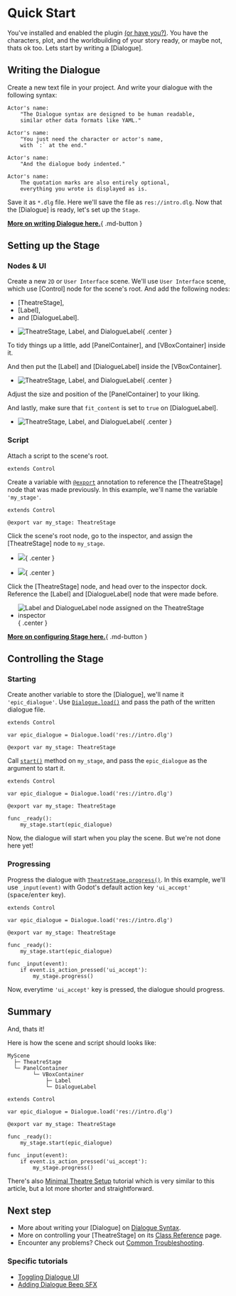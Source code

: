 # Quick Start

You've installed and enabled the plugin [(or have you?)](installation.md "Installing the plugin."). You have the characters, plot, and the worldbuilding of your story ready, or maybe not, thats ok too.
Lets start by writing a [Dialogue].

## Writing the Dialogue

Create a new text file in your project. And write your dialogue with the following syntax:

```
Actor's name:
    "The Dialogue syntax are designed to be human readable,
    similar other data formats like YAML."

Actor's name:
    "You just need the character or actor's name,
    with `:` at the end."

Actor's name:
    "And the dialogue body indented."

Actor's name:
    The quotation marks are also entirely optional,
    everything you wrote is displayed as is.

```

Save it as `*.dlg` file. Here we'll save the file as `res://intro.dlg`. Now that the [Dialogue] is ready, let's set up the `Stage`.

[**More on writing Dialogue here.**](class/dialogue/syntax.md){ .md-button }

## Setting up the Stage

### Nodes & UI

Create a new `2D` or `User Interface` scene. We'll use `User Interface` scene, which use [Control] node for the scene's root. And add the following nodes:

- [TheatreStage],
- [Label],
- and [DialogueLabel].

<div class="grid cards" markdown>

- ![TheatreStage, Label, and DialogueLabel](quickstart/nodes_1.png){ .center }

</div>

To tidy things up a little, add [PanelContainer], and [VBoxContainer] inside it.

And then put the [Label] and [DialogueLabel] inside the [VBoxContainer].

<div class="grid cards" markdown>

- ![TheatreStage, Label, and DialogueLabel](quickstart/nodes_2.png){ .center }

</div>

Adjust the size and position of the [PanelContainer] to your liking.

And lastly, make sure that `fit_content` is set to `true` on [DialogueLabel].

<div class="grid cards" markdown>

- ![TheatreStage, Label, and DialogueLabel](quickstart/dialogue_label-fit_content.png){ .center }

</div>

### Script

Attach a script to the scene's root.

```gdscript
extends Control
```

Create a variable with [`@export`](https://docs.godotengine.org/en/4.4/tutorials/scripting/gdscript/gdscript_exports.html) annotation to reference the [TheatreStage] node that was made previously. In this example, we'll name the variable `'my_stage'`.

```gdscript hl_lines="3"
extends Control

@export var my_stage: TheatreStage
```

Click the scene's root node, go to the inspector, and assign the [TheatreStage] node to `my_stage`.

<div class="grid cards" markdown>

- ![](quickstart/my_stage.png){ .center }

- ![](tutorials/minimal_setup/stage_node_2.png){ .center }

</div>

Click the [TheatreStage] node, and head over to the inspector dock. Reference the [Label] and [DialogueLabel] node that were made before.

<div class="grid cards" markdown>

- ![Label and DialogueLabel node assigned on the TheatreStage inspector](tutorials/minimal_setup/stage_required_nodes.png){ .center }

</div>

[**More on configuring Stage here.**](class/theatrestage/configuration.md){ .md-button }

## Controlling the Stage

### Starting

Create another variable to store the [Dialogue], we'll name it `'epic_dialogue'`. Use [`Dialogue.load()`](/class/dialogue/references/#load) and pass the path of the written dialogue file.

```gdscript hl_lines="3"
extends Control

var epic_dialogue = Dialogue.load('res://intro.dlg')

@export var my_stage: TheatreStage
```

Call [`start()`](/class/theatrestage/references/#start) method on `my_stage`, and pass the `epic_dialogue` as the argument to start it.

```gdscript hl_lines="7 8"
extends Control

var epic_dialogue = Dialogue.load('res://intro.dlg')

@export var my_stage: TheatreStage

func _ready():
    my_stage.start(epic_dialogue)
```

Now, the dialogue will start when you play the scene. But we're not done here yet!

### Progressing

Progress the dialogue with [`TheatreStage.progress()`](/class/theatrestage/references/#progress). In this example, we'll use `_input(event)` with Godot's default action key `'ui_accept'` (<kbd>space</kbd>/<kbd>enter</kbd> key).

```gdscript hl_lines="10 11 12"
extends Control

var epic_dialogue = Dialogue.load('res://intro.dlg')

@export var my_stage: TheatreStage

func _ready():
    my_stage.start(epic_dialogue)

func _input(event):
    if event.is_action_pressed('ui_accept'):
        my_stage.progress()
```

Now, everytime `'ui_accept'` key is pressed, the dialogue should progress.

## Summary

And, thats it!

Here is how the scene and script should looks like:

```
MyScene
  ├─ TheatreStage
  └─ PanelContainer
        └─ VBoxContainer
            ├─ Label
            └─ DialogueLabel
```

```gdscript
extends Control

var epic_dialogue = Dialogue.load('res://intro.dlg')

@export var my_stage: TheatreStage

func _ready():
    my_stage.start(epic_dialogue)

func _input(event):
    if event.is_action_pressed('ui_accept'):
        my_stage.progress()
```

There's also [Minimal Theatre Setup](tutorials/minimal_setup/index.md) tutorial which is very similar to this article, but a lot more shorter and straightforward.

## Next step

* More about writing your [Dialogue] on [Dialogue Syntax](class/dialogue/syntax.md).
* More on controlling your [TheatreStage] on its [Class Reference](class/theatrestage/references/) page.
* Encounter any problems? Check out [Common Troubleshooting](tutorials/troubleshooting.md).

### Specific tutorials

* [Toggling Dialogue UI](tutorials/dialogue_ui_toggle/index.md)
* [Adding Dialogue Beep SFX](tutorials/dialogue_beep/index.md)
